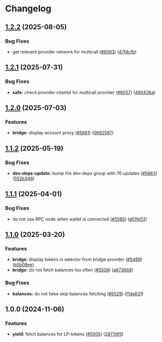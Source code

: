 # Changelog

## [1.2.2](https://github.com/cowprotocol/cowswap/compare/multicall-v1.2.1...multicall-v1.2.2) (2025-08-05)


### Bug Fixes

* get relevant provider network for multicall ([#6093](https://github.com/cowprotocol/cowswap/issues/6093)) ([47f4cfb](https://github.com/cowprotocol/cowswap/commit/47f4cfbea5f2a394a0fc10c9b90d313a46613373))

## [1.2.1](https://github.com/cowprotocol/cowswap/compare/multicall-v1.2.0...multicall-v1.2.1) (2025-07-31)


### Bug Fixes

* **safe:** check provider chainId for multicall provider ([#6057](https://github.com/cowprotocol/cowswap/issues/6057)) ([490436a](https://github.com/cowprotocol/cowswap/commit/490436a6b482f75876e471ba45ff1f7e02017ca0))

## [1.2.0](https://github.com/cowprotocol/cowswap/compare/multicall-v1.1.2...multicall-v1.2.0) (2025-07-03)


### Features

* **bridge:** display account proxy ([#5881](https://github.com/cowprotocol/cowswap/issues/5881)) ([0692597](https://github.com/cowprotocol/cowswap/commit/0692597adf45b469b5a547057b64e79296714ee2))

## [1.1.2](https://github.com/cowprotocol/cowswap/compare/multicall-v1.1.1...multicall-v1.1.2) (2025-05-19)


### Bug Fixes

* **dev-deps-update:** bump the dev-deps group with 76 updates ([#5663](https://github.com/cowprotocol/cowswap/issues/5663)) ([552b349](https://github.com/cowprotocol/cowswap/commit/552b349f53762a01ccf008e9a2083248424cbafa))

## [1.1.1](https://github.com/cowprotocol/cowswap/compare/multicall-v1.1.0...multicall-v1.1.1) (2025-04-01)


### Bug Fixes

* do not use RPC node when wallet is connected ([#5585](https://github.com/cowprotocol/cowswap/issues/5585)) ([d51fe53](https://github.com/cowprotocol/cowswap/commit/d51fe5394f6c13ed28ac1725331bfb505b8275a5))

## [1.1.0](https://github.com/cowprotocol/cowswap/compare/multicall-v1.0.0...multicall-v1.1.0) (2025-03-20)


### Features

* **bridge:** display tokens in selector from bridge provider ([#5489](https://github.com/cowprotocol/cowswap/issues/5489)) ([b5b08ee](https://github.com/cowprotocol/cowswap/commit/b5b08ee8da9c1746bd3b2147444c2090afdf3950))
* **bridge:** do not fetch balances too often ([#5509](https://github.com/cowprotocol/cowswap/issues/5509)) ([a673668](https://github.com/cowprotocol/cowswap/commit/a6736681aadc2e1e42dea3ca13827728976e4ce2))


### Bug Fixes

* **balances:** do not false skip balances fetching ([#5529](https://github.com/cowprotocol/cowswap/issues/5529)) ([f1de831](https://github.com/cowprotocol/cowswap/commit/f1de831143689d12cea15f0348d00561d77bcf68))

## 1.0.0 (2024-11-06)


### Features

* **yield:** fetch balances for LP-tokens ([#5005](https://github.com/cowprotocol/cowswap/issues/5005)) ([2877df5](https://github.com/cowprotocol/cowswap/commit/2877df52be2fd519a20157a1cd91a2e18e954dae))
